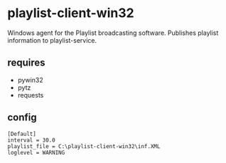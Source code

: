 playlist-client-win32
=====================

Windows agent for the Playlist broadcasting software. Publishes playlist information to playlist-service.

requires
--------

 - pywin32
 - pytz
 - requests

config
------

```
[Default]
interval = 30.0
playlist_file = C:\playlist-client-win32\inf.XML
loglevel = WARNING
```
